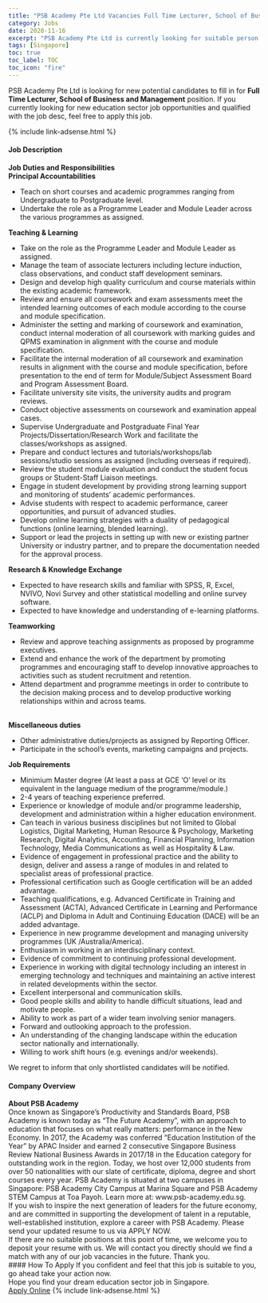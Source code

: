 ```yaml
---
title: "PSB Academy Pte Ltd Vacancies Full Time Lecturer, School of Business and Management" 
category: Jobs 
date: 2020-11-16 
excerpt: "PSB Academy Pte Ltd is currently looking for suitable person to fill in the Full Time Lecturer, School of Business and Management which positioned at Singapore" 
tags: [Singapore] 
toc: true 
toc_label: TOC 
toc_icon: "fire" 
--- 
```


<p>PSB Academy Pte Ltd is looking for new potential candidates to fill in for <b>Full Time Lecturer, School of Business and Management</b> position. If you currently looking for new education sector job opportunities and qualified with the job desc, feel free to apply this job.
</p>{% include link-adsense.html %} 
 <div><div><div><h4>Job Description</h4></div></div><div><div><span><div><div><strong>Job Duties and Responsibilities</strong><div><strong>Principal Accountabilities</strong></div><ul><li>Teach on short courses and academic programmes ranging from Undergraduate to Postgraduate level.</li><li>Undertake the role as a Programme Leader and Module Leader across the various programmes as assigned.</li></ul><div><strong>Teaching &amp; Learning</strong></div><ul><li>Take on the role as the Programme Leader and Module Leader as assigned.</li><li>Manage the team of associate lecturers including lecture induction, class observations, and conduct staff development seminars.</li><li>Design and develop high quality curriculum and course materials within the existing academic framework.</li><li>Review and ensure all coursework and exam assessments meet the intended learning outcomes of each module according to the course and module specification.</li><li>Administer the setting and marking of coursework and examination, conduct internal moderation of all coursework with marking guides and QPMS examination in alignment with the course and module specification.</li><li>Facilitate the internal moderation of all coursework and examination results in alignment with the course and module specification, before presentation to the end of term for Module/Subject Assessment Board and Program Assessment Board.</li><li>Facilitate university site visits, the university audits and program reviews.</li><li>Conduct objective assessments on coursework and examination appeal cases.</li><li>Supervise Undergraduate and Postgraduate Final Year Projects/Dissertation/Research Work and facilitate the classes/workshops as assigned.</li><li>Prepare and conduct lectures and tutorials/workshops/lab sessions/studio sessions as assigned (including overseas if required).</li><li>Review the student module evaluation and conduct the student focus groups or Student-Staff Liaison meetings.</li><li>Engage in student development by providing strong learning support and monitoring of students&#8217; academic performances.</li><li>Advise students with respect to academic performance, career opportunities, and pursuit of advanced studies.</li><li>Develop online learning strategies with a duality of pedagogical functions (online learning, blended learning).</li><li>Support or lead the projects in setting up with new or existing partner University or industry partner, and to prepare the documentation needed for the approval process.</li></ul><div><strong>Research &amp; Knowledge Exchange</strong></div><ul><li>Expected to have research skills and familiar with SPSS, R, Excel, NVIVO, Novi Survey and other statistical modelling and online survey software.</li><li>Expected to have knowledge and understanding of e-learning platforms.</li></ul><div><strong>Teamworking</strong></div><ul><li>Review and approve teaching assignments as proposed by programme executives.</li><li>Extend and enhance the work of the department by promoting programmes and encouraging staff to develop innovative approaches to activities such as student recruitment and retention.</li><li>Attend department and programme meetings in order to contribute to the decision making process and to develop productive working relationships within and across teams.<br>&#8203;</li></ul><div><strong>Miscellaneous duties</strong></div><ul><li>Other administrative duties/projects as assigned by Reporting Officer.</li><li>Participate in the school&#8217;s events, marketing campaigns and projects.</li></ul><div><strong>Job Requirements</strong></div><ul><li>Minimium Master degree (At least a pass at GCE &#8216;O&#8217; level or its equivalent in the language medium of the programme/module.)</li><li>2-4 years of teaching experience preferred.</li><li>Experience or knowledge of module and/or programme leadership, development and administration within a higher education environment.</li><li>Can teach in various business disciplines but not limited to Global Logistics, Digital Marketing, Human Resource &amp; Psychology, Marketing Research, Digital Analytics, Accounting, Financial Planning, Information Technology, Media Communications as well as Hospitality &amp; Law.</li><li>Evidence of engagement in professional practice and the ability to design, deliver and assess a range of modules in and related to specialist areas of professional practice.</li><li>Professional certification such as Google certification will be an added advantage.</li><li>Teaching qualifications, e.g. Advanced Certificate in Training and Assessment (ACTA), Advanced Certificate in Learning and Performance (ACLP) and Diploma in Adult and Continuing Education (DACE) will be an added advantage.</li><li>Experience in new programme development and managing university programmes (UK /Australia/America).</li><li>Enthusiasm in working in an interdisciplinary context.</li><li>Evidence of commitment to continuing professional development.</li><li>Experience in working with digital technology including an interest in emerging technology and techniques and maintaining an active interest in related developments within the sector.</li><li>Excellent interpersonal and communication skills.</li><li>Good people skills and ability to handle difficult situations, lead and motivate people.</li><li>Ability to work as part of a wider team involving senior managers.</li><li>Forward and outlooking approach to the profession.</li><li>An understanding of the changing landscape within the education sector nationally and internationally.</li><li>Willing to work shift hours (e.g. evenings and/or weekends).</li></ul><div>We regret to inform that only shortlisted candidates will be notified.</div></div></div></span></div></div></div> 
<div><div><div><h4>Company Overview</h4></div></div><div><div><span><div><div>
<div><strong>About PSB Academy</strong></div>
<div>Once known as Singapore&#8217;s Productivity and Standards Board, PSB Academy is known today as &#8220;The Future Academy&#8221;, with an approach to education that focuses on what really matters: performance in the New Economy. In 2017, the Academy was conferred &#8220;Education Institution of the Year&#8221; by APAC Insider and earned 2 consecutive Singapore Business Review National Business Awards in 2017/18 in the Education category for outstanding work in the region. Today, we host over 12,000 students from over 50 nationalities with our slate of certificate, diploma, degree and short courses every year. PSB Academy is situated at two campuses in Singapore: PSB Academy City Campus at Marina Square and PSB Academy STEM Campus at Toa Payoh. Learn more at: www.psb-academy.edu.sg.</div>
<div>If you wish to inspire the next generation of leaders for the future economy, and are committed in supporting the development of talent in a reputable, well-established institution, explore a career with PSB Academy. Please send your updated resume to us via APPLY NOW.</div>
<div>If there are no suitable positions at this point of time, we welcome you to deposit your resume with us. We will contact you directly should we find a match with any of our job vacancies in the future. Thank you.</div>
</div></div></span></div></div></div> 
#### How To Apply 
If you confident and feel that this job is suitable to you, go ahead take your action now. <br/> 
Hope you find your dream education sector job in Singapore. <br/> 
<a href="https://www.jobstreet.com.my/en/job/full-time-lecturer-school-of-business-and-management-8197155/origin/sg?jobId=jobstreet-sg-job-8197155&sectionRank=21&token=0~89a5f92b-ced3-4436-88bb-1715de411ece&fr=SRP%20View%20In%20New%20Ta" class="btn btn--info" target="_blank" rel="nofollow noopenner">Apply Online</a> 
{% include link-adsense.html %} 